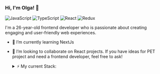 ### Hi, I'm Olga! 👋

![JavaScript](https://img.shields.io/badge/javascript-%23323330.svg?style=for-the-badge&logo=javascript&logoColor=%23F7DF1E)
![TypeScript](https://img.shields.io/badge/typescript-%23007ACC.svg?style=for-the-badge&logo=typescript&logoColor=white)
![React](https://img.shields.io/badge/react-%2320232a.svg?style=for-the-badge&logo=react&logoColor=%2361DAFB)
![Redux](https://img.shields.io/badge/redux-%23593d88.svg?style=for-the-badge&logo=redux&logoColor=white)

I'm a 26-year-old frontend developer who is passionate about creating engaging and user-friendly web experiences.
- 🌱 I’m currently learning NextJs 
- 👯 I’m looking to collaborate on React projects. If you have ideas for PET project and need a frontend developer, feel free to ask!
  
  <details>
    <summary>⚡ My current Stack:</summary>
    
    **Programming languages**: JavaScript, TypeScript
    
    **Frameworks**: React, Vue(basic)
  
    **State managers**: Redux Redux-Toolkit RTK Query
  
    **Styling**: CSS, SaSS, Less, Bootstrap, Tailwind
  
    **VCS**: Git, GitHub, GitLab
  
    **Component libraries**: MaterialUI, AntDesign, MUI, styled-components, Swiper
  
    **Tests**: Jest
  
    **Also**: BEM, NPM, Webpack, ES6
  </details>

  
<!--
**helga-umrikh/helga-umrikh** is a ✨ _special_ ✨ repository because its `README.md` (this file) appears on your GitHub profile.

Here are some ideas to get you started:

- 🔭 I’m currently working on ...
- 🌱 I’m currently learning ...
- 👯 I’m looking to collaborate on ...
- 🤔 I’m looking for help with ...
- 💬 Ask me about ...
- 📫 How to reach me: ...
- 😄 Pronouns: ...
- ⚡ Fun fact: ...
-->
